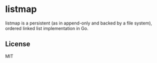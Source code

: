 listmap
====
listmap is a persistent (as in append-only and
backed by a file system), ordered linked list implementation in Go.

License
---
MIT

